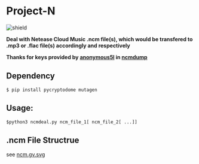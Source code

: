 # Project-N

![shield](https://img.shields.io/badge/python-3.4%2B-blue)

**Deal with Netease Cloud Music .ncm file(s), which would be transfered to .mp3 or .flac file(s) accordingly and respectively**

**Thanks for keys provided by <a href="https://github.com/anonymous5l">anonymous5l</a> in <a href="https://github.com/anonymous5l/ncmdump">ncmdump</a>**

## Dependency

```
$ pip install pycryptodome mutagen
```

## Usage:
```
$python3 ncmdeal.py ncm_file_1[ ncm_file_2[ ...]]
```

## .ncm File Structrue
see <a href="https://github.com/faymann/Project-N/blob/master/ncm.gv.svg">ncm.gv.svg</a>
